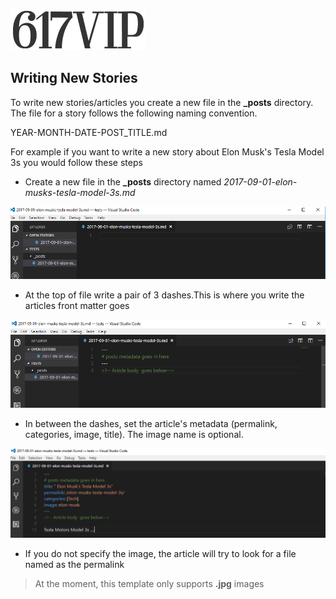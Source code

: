 ![Wicked Silly News](assets/header-logo.png)
## Writing New Stories
To write new stories/articles you create a new file in the **_posts** directory. The file for a story follows the following naming convention.

YEAR-MONTH-DATE-POST_TITLE.md

For example if you want to write a new story about Elon Musk's Tesla Model 3s  you would  follow these steps

* Create a new file in the **_posts** directory named *2017-09-01-elon-musks-tesla-model-3s.md* 

![metadata](assets/examples/metadata.png)

* At the top of file write a pair of 3 dashes.This is where you write the articles front matter goes

![metadata](assets/examples/metadata1.png)
   
* In between the dashes, set the article's metadata (permalink, categories, image, title). The image name is optional. 

![metadata](assets/examples/metadata2.png)

* If you do not specify the image, the article will try to look for a file named as the permalink

> At the moment, this template only supports **.jpg** images

